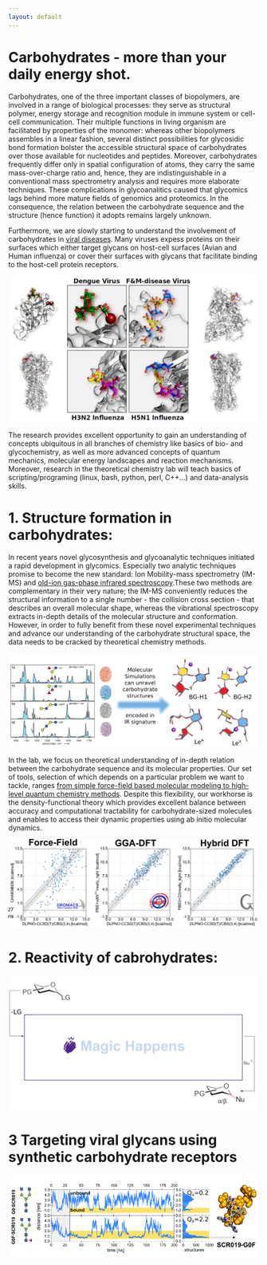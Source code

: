 ```yaml
---
layout: default
---
```


# Carbohydrates - more than your daily energy shot. 

Carbohydrates, one of the three important classes of biopolymers, are involved in a range of biological processes: they serve as structural polymer, energy storage and recognition module in immune system or cell-cell communication. Their multiple functions in living organism are facilitated by properties of the monomer: whereas other biopolymers assembles in a linear fashion, several distinct possibilities for glycosidic bond formation bolster the accessible structural space of carbohydrates over those available for nucleotides and peptides. Moreover, carbohydrates frequently differ only in spatial configuration of atoms, they carry the same mass-over-charge ratio and, hence, they are indistinguishable in a conventional mass spectrometry analysis and requires more elaborate techniques. These complications in glycoanalitics caused that glycomics lags behind more mature fields of genomics and proteomics. In the consequence, the relation between the carbohydrate sequence and the structure (hence function) it adopts remains largely unknown.

Furthermore, we are slowly starting to understand the involvement of carbohydrates in [viral diseases](https://pubs.acs.org/doi/abs/10.1021/acs.biochem.0c00732). Many viruses expess proteins on their surfaces which either target glycans on host-cell surfaces (Avian and Human influenza) or cover their surfaces with glycans that facilitate binding to the host-cell protein receptors. 

![Viruses](/assets/img/Viruses.png)


The research provides excellent opportunity to gain an understanding of concepts ubiquitous in all branches of chemistry like basics of bio- and glycochemistry, as well as more advanced concepts of quantum mechanics, molecular energy landscapes and reaction mechanisms. Moreover, research in the theoretical chemistry lab will teach basics of scripting/programing (linux, bash, python, perl, C++...) and data-analysis skills.

# 1. Structure formation in carbohydrates:


In recent years novel glycosynthesis and glycoanalytic techniques initiated a rapid development in glycomics. Especially two analytic techniques promise to become the new standard: Ion Mobility-mass spectrometry (IM-MS) and [old-ion gas-phase infrared spectroscopy](https://onlinelibrary.wiley.com/doi/full/10.1002/anie.201702896).These two methods are complementary in their very nature; the IM-MS conveniently reduces the structural information to a single number - the collision cross section - that describes an overall molecular shape, whereas the vibrational spectroscopy extracts in-depth details of the molecular structure and conformation. However, in order to fully benefit from these novel experimental techniques and advance our understanding of the carbohydrate structural space, the data needs to be cracked by theoretical chemistry methods.

![IR-structure](/assets/img/IR-structure.png)

In the lab, we focus on theoretical understanding of in-depth relation between the carbohydrate sequence and its molecular properties. Our set of tools, selection of which depends on a particular problem we want to tackle, ranges [from simple force-field based molecular modeling to high-level quantum chemistry methods](https://pubs.acs.org/doi/full/10.1021/acs.jctc.6b00876). Despite this flexibility, our workhorse is the density-functional theory which provides excellent balance between accuracy and computational tractability for carbohydrate-sized molecules and enables to access their dynamic properties using ab initio molecular dynamics.

![Benchmark](/assets/img/benchmark_plots.png)

# 2. Reactivity of cabrohydrates:




![glycR](/assets/img/glycR.png)

# 3 Targeting viral glycans using synthetic carbohydrate receptors



![SCR-Nglyca](/assets/img/TrajBind.png)


